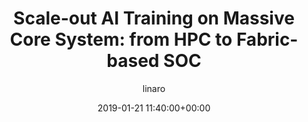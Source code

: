 ---
author: linaro
categories:
- events
- workshop
- arm-hpc-asia-2019
comments: false
event: arm-hpc-asia-2019
date: '2019-01-21 11:40:00+00:00'
slot: 15:50	- 16:10
image:
  featured: true
  path: /assets/images/content/scale-out-ai-training-on-massive-core-system.jpg
layout: resource-post
title: 'Scale-out AI Training on Massive Core System: from HPC to Fabric-based SOC'
tag: resource
speakers:
- biography: '""'
  company: Quantum Cloud
  job-title: 
  name: Fu Li
youtube_video_url: https://www.youtube.com/watch?v=x56ALWd7OnE&list=PLKZSArYQptsPLGSEUycUowh9oy8WF_epV&index=15&t=0s
amazon_s3_presentation_url: https://static.linaro.org/event-resources/arm-hpc-asia-2019/slides/Scale-outAITrainingonMassiveCoreSystem_fromHPCToFabric-basedSOC5.pdf
---